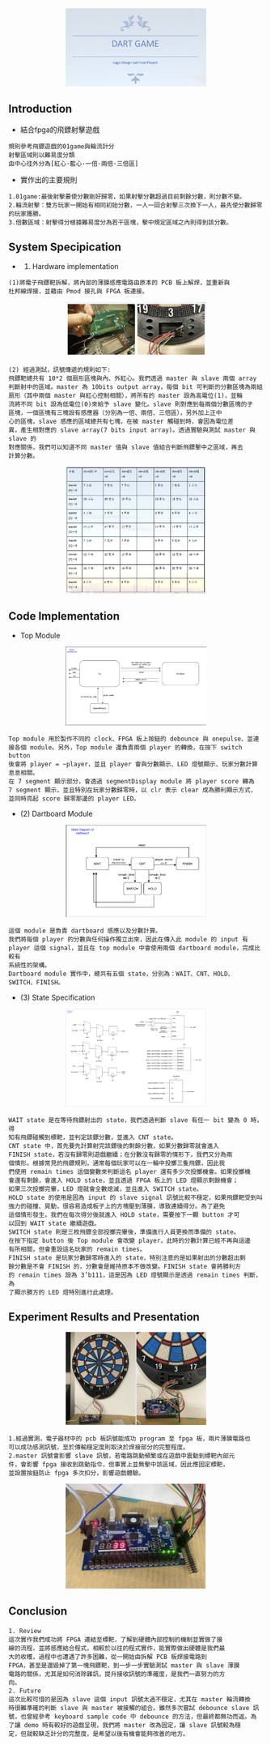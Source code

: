 <div align=center><img src="/img/d1.png" alt="Cover" width="55%"/></div>

## Introduction
* 結合fpga的飛鏢射擊遊戲
```
規則參考飛鏢遊戲的01game與輪流計分
射擊區域則以難易度分類
由中心往外分為[紅心·藍心·一倍·兩倍·三倍區]
```
* 實作出的主要規則
```
1.01game:最後射擊要使分數剛好歸零，如果射擊分數超過目前剩餘分數，則分數不變。
2.輪流射擊：雙方玩家一開始有相同初始分數，一人一回合射擊三次換下一人，最先使分數歸零的玩家獲勝。
3.倍數區域：射擊得分根據難易度分為若干區塊，擊中規定區域之內則得到該分數。
```
## System Specipication
* 1. Hardware implementation
```
(1)將電子飛鏢靶拆解，將內部的薄膜感應電路由原本的 PCB 板上解焊，並重新與
杜邦線焊接，並藉由 Pmod 接孔與 FPGA 板連接。

```
<div align=center><img src="/img/d2.png" alt="Cover" width="55%"/></div>


```
(2) 經過測試，訊號傳遞的規則如下:
飛鏢靶總共有 10*2 個扇形區塊與內、外紅心。我們透過 master 與 slave 兩個 array
判斷射中的區域。master 為 10bits output array，每個 bit 可判斷的分數區塊為兩組
扇形（其中兩個 master 與紅心控制相關），將所有的 master 設為高電位(1)，並輪
流將不同 bit 設為低電位(0)來給予 slave 變化。slave 則對應到每兩個分數區塊的子
區塊，一個區塊有三塊設有感應器（分別為一倍、兩倍、三倍區），另外加上正中
心的區塊，slave 感應的區域總共有七塊，在被 master 觸碰到時，會因為電位差
異，產生相對應的 slave array(7 bits input array)。透過實驗與測試 master 與 slave 的
對應關係，我們可以知道不同 master 值與 slave 值組合判斷飛鏢擊中之區域，再去
計算分數。

```
<div align=center><img src="/img/d3.png" alt="Cover" width="55%"/></div>

## Code Implementation
* Top Module

<div align=center><img src="/img/d4.png" alt="Cover" width="55%"/></div>

```
Top module 用於製作不同的 clock、FPGA 板上按鈕的 debounce 與 onepulse、並連
接各個 module。另外，Top module 還負責兩個 player 的轉換，在按下 switch button
後會將 player = ~player，並且 player 會與分數顯示、LED 燈號顯示、玩家分數計算
息息相關。
在 7 segment 顯示部分，會透過 segmentDisplay module 將 player score 轉為 
7 segment 顯示，並且特別在玩家分數歸零時，以 clr 表示 clear 成為勝利顯示方式，
並同時亮起 score 歸零那邊的 player LED。
```
* (2) Dartboard Module
<div align=center><img src="/img/d5.png" alt="Cover" width="55%"/></div>


```
這個 module 是負責 dartboard 感應以及分數計算。
我們將每個 player 的分數與任何操作獨立出來，因此在傳入此 module 的 input 有
player 這個 signal，並且在 top module 中會使用兩個 dartboard module，完成比較有
系統性的架構。
Dartboard module 實作中，總共有五個 state，分別為：WAIT、CNT、HOLD、
SWITCH、FINISH。
```

* (3) State Specification
<div align=center><img src="/img/d6.png" alt="Cover" width="55%"/></div>

```
WAIT state 是在等待飛鏢射出的 state，我們透過判斷 slave 有任一 bit 變為 0 時，得
知有飛鏢碰觸到標靶，並判定該鏢分數，並進入 CNT state。
CNT state 中，首先要先計算射完該鏢後的剩餘分數，如果分數歸零就會進入
FINISH state，若沒有歸零則遊戲繼續；在分數沒有歸零的情形下，我們又分為兩
個情形。根據常見的飛鏢規則，通常每個玩家可以在一輪中投擲三隻飛鏢，因此我
們使用 remain times 這個變數來判斷這名 player 還有多少次投擲機會。如果投擲機
會還有剩餘，會進入 HOLD state，並且透過 FPGA 板上的 LED 燈顯示剩餘機會；
如果三次投擲完畢，LED 燈就會全數熄滅，並且進入 SWITCH state。
HOLD state 的使用是因為 input 的 slave signal 訊號比較不穩定，如果飛鏢靶受到叫
強力的碰撞、晃動，很容易造成板子上的方塊壓到薄膜，導致連續得分。為了避免
這個情形發生，我們在每次得分後就進入 HOLD state，需要按下一顆 button 才可
以回到 WAIT state 繼續遊戲。
SWITCH state 則是三枚飛鏢全部投擲完畢後，準備進行人員更換而準備的 state。
在按下指定 button 後 Top module 會改變 player，此時的分數計算已經不再與這邊
有所相關，但會重設這名玩家的 remain times。
FINISH state 是玩家分數歸零時進入的 state，特別注意的是如果射出的分數超出剩
餘分數是不會 FINISH 的，分數會是維持原本不做改變。FINISH state 會將勝利方
的 remain times 設為 3’b111，這是因為 LED 燈號顯示是透過 remain times 判斷，為
了顯示勝方的 LED 燈特別進行此處理。
```

## Experiment Results and Presentation

<div align=center><img src="/img/d7.png" alt="Cover" width="55%"/></div>

```
1.經過實測，電子器材中的 pcb 板訊號能成功 program 至 fpga 板，兩片薄膜電路也
可以成功感測訊號，至於傳輸穩定度則取決於焊接部分的完整程度。
2.master 訊號會影響 slave 訊號，若電路跳動頻繁或在遊戲中震動到標靶內部元
件，會影響 fpga 接收到跳動指令，但事實上並無擊中該區域，因此應固定標靶，
並設置按鈕防止 fpga 多次扣分，影響遊戲體驗。
```

<div align=center><img src="/img/d8.png" alt="Cover" width="55%"/></div>

## Conclusion
```
1. Review
這次實作我們成功將 FPGA 連結至標靶，了解到硬體內部控制的機制並實做了接
線的流程，並將感應結合程式，相較於以往的程式實作，能實際做出硬體是我們最
大的收穫，過程中也遭遇了許多困難，從一開始由拆解 PCB 板焊接電路到
FPGA，甚至是還毀掉了第一塊飛鏢靶，到一步一步實驗測試 master 與 slave 薄膜
電路的關係，尤其是如何消除雜訊，提升接收訊號的準確度，是我們一直努力的方
向。
2. Future
這次比較可惜的是因為 slave 這個 input 訊號太過不穩定，尤其在 master 輪流轉換
時很難準確的判斷 slave 與 master 被接觸的組合。雖然多次嘗試 debounce slave 訊
號，也曾經參考 keyboard sample code 中 debounce 的方法，但最終都無功而返。為
了讓 demo 時有較好的遊戲呈現，我們將 master 改為固定，讓 slave 訊號較為穩
定，但就較缺乏計分的完整度，是希望以後有機會能夠改善的地方。
```




